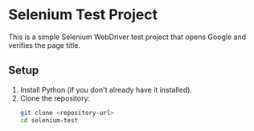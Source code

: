 # Selenium Test Project

This is a simple Selenium WebDriver test project that opens Google and verifies the page title.

## Setup

1. Install Python (if you don't already have it installed).
2. Clone the repository:
   ```bash
   git clone <repository-url>
   cd selenium-test
